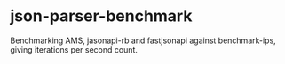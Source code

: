 # json-parser-benchmark
Benchmarking AMS, jasonapi-rb and fastjsonapi against benchmark-ips, giving iterations per second count.
